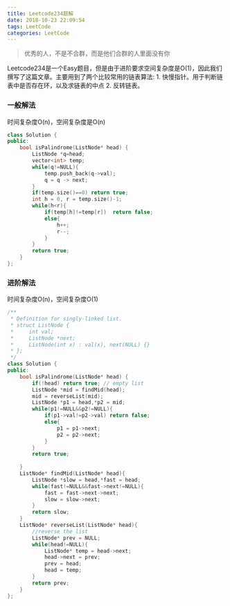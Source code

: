 ```yaml
---
title: Leetcode234题解
date: 2018-10-23 22:09:54
tags: LeetCode
categories: LeetCode
---
```

<blockquote class="blockquote-center">优秀的人，不是不合群，而是他们合群的人里面没有你</blockquote>
Leetcode234是一个Easy题目，但是由于进阶要求空间复杂度是O(1)，因此我们撰写了这篇文章。主要用到了两个比较常用的链表算法:
1. 快慢指针。用于判断链表中是否存在环，以及求链表的中点
2. 反转链表。
<!-- more --> 

### 一般解法
时间复杂度O(n)，空间复杂度是O(n)

```c++
class Solution {
public:
    bool isPalindrome(ListNode* head) {
        ListNode *q=head;
        vector<int> temp;
        while(q!=NULL){
            temp.push_back(q->val);
            q = q -> next;
        }
        if(temp.size()==0) return true;
        int h = 0, r = temp.size()-1;
        while(h<r){
            if(temp[h]!=temp[r])  return false;
            else{
                h++;
                r--;
            }
        }
        return true;
    }
};
```

### 进阶解法
时间复杂度O(n)，空间复杂度O(1)

```c++
/**
 * Definition for singly-linked list.
 * struct ListNode {
 *     int val;
 *     ListNode *next;
 *     ListNode(int x) : val(x), next(NULL) {}
 * };
 */
class Solution {
public:
    bool isPalindrome(ListNode* head) {
        if(!head) return true; // empty list
        ListNode *mid = findMid(head); 
        mid = reverseList(mid);    
        ListNode *p1 = head,*p2 = mid;
        while(p1!=NULL&&p2!=NULL){
            if(p1->val!=p2->val) return false;
            else{
                p1 = p1->next;
                p2 = p2->next;
            }
        }
        return true;
        
    }
    ListNode* findMid(ListNode* head){
        ListNode *slow = head,*fast = head;
        while(fast!=NULL&&fast->next!=NULL){
            fast = fast->next->next;
            slow = slow->next;            
        }
        return slow;
    }
    ListNode* reverseList(ListNode* head){
        //reverse the list
        ListNode* prev = NULL;
        while(head!=NULL){
            ListNode* temp = head->next;
            head->next = prev;
            prev = head;
            head = temp;
        }
        return prev;
    }
};
```

